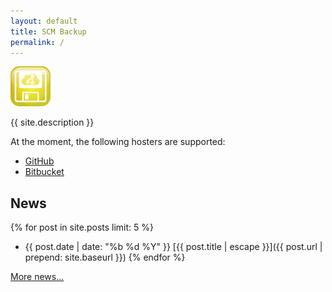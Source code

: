 ```yaml
---
layout: default
title: SCM Backup
permalink: /
---
```


![{{ site.title}}](/img/logo64x64.png)

{{ site.description }}

At the moment, the following hosters are supported:

- [GitHub](https://github.com)
- [Bitbucket](https://bitbucket.org)


## News

{% for post in site.posts limit: 5 %}
- {{ post.date | date: "%b %d %Y" }} [{{ post.title | escape }}]({{ post.url | prepend: site.baseurl }})
{% endfor %}

[More news...](/news/)